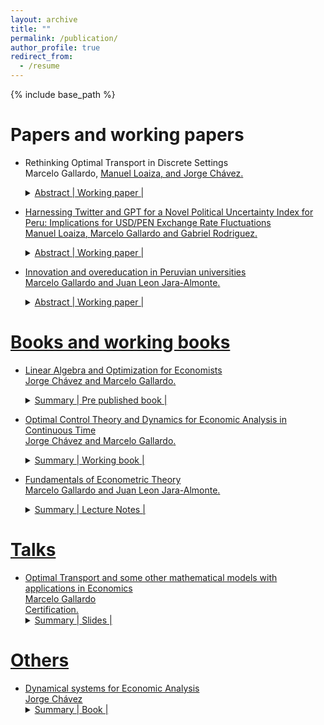 ```yaml
---
layout: archive
title: ""
permalink: /publication/
author_profile: true
redirect_from:
  - /resume
---
```


{% include base_path %}

Papers and working papers
======

* Rethinking Optimal Transport in Discrete Settings <br>
 Marcelo Gallardo,  <u> [Manuel Loaiza](https://github.com/ManuelLoaizaVasquez), and [Jorge Chávez](https://www.pucp.edu.pe/profesor/jorge-chavez-fuentes). <br>
  <details> 
    <summary>
        Abstract |
        <a href="" role="button" target="_blank"> Working paper </a> | 
    </summary> This paper presents two models inspired by optimal transport, integrating a congestion factor into their cost structures. The first model modifies the classic transport problem by including congestion, and the second model introduces weighting and penalization terms instead of typical constraints. We provide theoretical insights and simulations, focusing on the application to student-university matching. Our findings highlight the potential of these models for future research in preference estimation in matching markets.
  </details>  


* Harnessing Twitter and GPT for a Novel Political Uncertainty Index for Peru: Implications for USD/PEN Exchange Rate Fluctuations <br>
  [Manuel Loaiza](https://github.com/ManuelLoaizaVasquez), <u> Marcelo Gallardo </u> and [Gabriel Rodriguez](https://www.pucp.edu.pe/profesor/gabriel-rodriguez-briones/). <br>
  <details> 
    <summary>
        Abstract |
        <a href="https://MarceloGallardoB.github.io/files/twitter_political_indicator_page_1.pdf" role="button" target="_blank"> Working paper </a> | 
    </summary> This study examines the impact of political uncertainty on key macroeconomic variables, including the USD to  PEN exchange rate, through a specialized index built from social media analysis. Tweets from prominent Peruvian figures (2018-2023) are analyzed and labeled by GPT-3.5 Turbo, determining their stance on Peru's political and economic situation. This process contributes to the creation of a political uncertainty time series. This series, indicative of Peru's economic climate, is integrated with a (chosen macroeconomic forecasting method) to enhance the prediction of macroeconomic trends, with a focus on currency exchange dynamics.
  </details>  


* Innovation and overeducation in Peruvian universities <br>
 <u> Marcelo Gallardo </u> and [Juan Leon Jara-Almonte](https://www.grade.org.pe/en/investigadores/personal/jleon/). <br>
  <details> 
    <summary>
        Abstract |
        <a href="https://MarceloGallardoB.github.io/files/innovation_peruvian_universities-abstract.pdf" role="button" target="_blank"> Working paper </a> | 
    </summary> This paper proposes an innovation indicator for Peruvian universities, emphasizing scientific innovation in fields like engineering and pure sciences. The construction of this indicator is based on a selected dataset and employs confirmatory factor analysis for robust measurement. Additionally, $K$-means clustering is used to identify innovation clusters among universities. The validity of the indicator is examined through its correlation with university rankings and the exploration of the relationship between innovation levels and post-graduation income and overeducation. This study provides a focused lens on scientific innovation in higher education, offering insights for academic and policy implications in Peru.
  </details>  


Books and working books
======
  
* Linear Algebra and Optimization for Economists <br>
 [Jorge Chávez](https://www.pucp.edu.pe/profesor/jorge-chavez-fuentes) and <u>Marcelo Gallardo</u>. <br>
  <details> 
    <summary>
        Summary |
        <a href="https://MarceloGallardoB.github.io/files/Index ALOECO.pdf" role="button" target="_blank"> Pre published book </a> | 
    </summary>
  Pre-published  about Linear Algebra and Static Optimization for Economists. Linear algebra, topology in normed vector spaces, convex analysis, unconstrained static optimization, constrained static optimization, smooth comparative statics, preferences, consumer theory, pure exchange economies, and other economic applications.
  </details>


* Optimal Control Theory and Dynamics for Economic Analysis in Continuous Time <br>
 [Jorge Chávez](https://www.pucp.edu.pe/profesor/jorge-chavez-fuentes) and <u>Marcelo Gallardo</u>. <br>
  <details> 
    <summary>
        Summary |
        <a href="https://MarceloGallardoB.github.io/files/index_dynamical_systems_optimal_control.pdf" role="button" target="_blank"> Working book </a> | 
    </summary>
  Working book about Dynamical Systems and Optimal Control in Continuous Time for Economists. Ordinary scalar differential equations, linear systems, nonlinear systems, calculus of variations, and optimal control theory. Applications to economic growth models such as Solow, Ramsey‑Cass‑Koopsman, and Endogenous Growth models.
  </details>

* Fundamentals of Econometric Theory <br>
  <u>Marcelo Gallardo</u> and [Juan Leon Jara-Almonte](https://www.grade.org.pe/en/investigadores/personal/jleon/). <br>
  <details> 
    <summary>
        Summary |
        <a href="https://MarceloGallardoB.github.io/files/lecture_notes_econometrics.pdf" role="button" target="_blank"> Lecture Notes </a> | 
    </summary> These lecture notes offer a deep dive into econometrics, structured around key themes from matrix algebra basics to statistical models. The content begins with foundational matrix operations and their relevance to econometrics, advancing to static optimization, and exploring multivariate models with a focus on linear models and optimization issues. It also addresses qualitative variables, sampling methods, and experimental designs. Crucial econometric challenges such as multicollinearity, parameter stability, heteroscedasticity, and serial autocorrelation are thoroughly examined, alongside detection and correction techniques. The notes culminate in discussions on more advanced topics like instrumental variables, maximum likelihood estimation, and an appendix on probability theory, equipping readers with a broad understanding of econometric analysis and application.
  </details>


Talks
======

* Optimal Transport and some other mathematical models with applications in Economics <br>
 <u>Marcelo Gallardo</u> <br>
 [Certification](https://MarceloGallardoB.github.io/files/adeem.pdf). 
  <details> 
    <summary>
        Summary |
        <a href="https://MarceloGallardoB.github.io/files/slides_ot.pdf" role="button" target="_blank"> Slides </a> |   
    </summary> Seminar for the Winter School 2023 organized by the Association of Students and Alumni of Mathematics and the Association of Physics Students of PUCP. Based on Alfred Galichon's book, Optimal transport methods in economics, and his co-autohored paper SISTA: learning optimal transport costs under sparsity constraints.   
  </details>


Others
======
<!-- 
* The sustainability of public debt in an open economy <br>
 [Waldo Mendoza](https://www.pucp.edu.pe/profesor/waldo-mendoza-bellido) et al. <br>
  <details> 
    <summary>
        Summary |
        <a href="https://MarceloGallardoB.github.io/files/deuda_publica.pdf" role="button" target="_blank"> Collaboration </a> | 
    </summary> Developed part of the dynamic model and analyzed convergence properties.
  </details>
 -->
* Dynamical systems for Economic Analysis <br>
 [Jorge Chávez](https://www.pucp.edu.pe/profesor/jorge-chavez-fuentes)  <br>
  <details> 
    <summary>
        Summary |
        <a href="https://repositorio.pucp.edu.pe/index/handle/123456789/187345" role="button" target="_blank"> Book </a> | 
    </summary> Assistance with problem sets, LaTeX and some proofs.
  </details>
